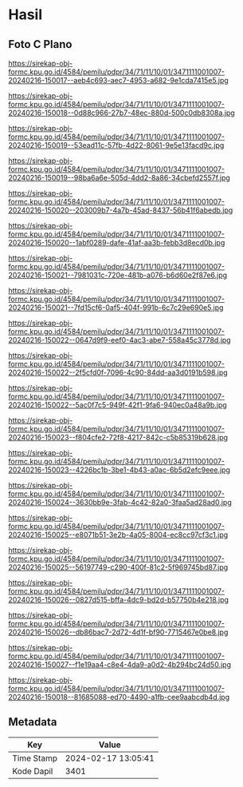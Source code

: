 # Hasil

## Foto C Plano

https://sirekap-obj-formc.kpu.go.id/4584/pemilu/pdpr/34/71/11/10/01/3471111001007-20240216-150017--aeb4c693-aec7-4953-a682-9e1cda7415e5.jpg

https://sirekap-obj-formc.kpu.go.id/4584/pemilu/pdpr/34/71/11/10/01/3471111001007-20240216-150018--0d88c966-27b7-48ec-880d-500c0db8308a.jpg

https://sirekap-obj-formc.kpu.go.id/4584/pemilu/pdpr/34/71/11/10/01/3471111001007-20240216-150019--53ead11c-57fb-4d22-8061-9e5e13facd9c.jpg

https://sirekap-obj-formc.kpu.go.id/4584/pemilu/pdpr/34/71/11/10/01/3471111001007-20240216-150019--98ba6a6e-505d-4dd2-8a86-34cbefd2557f.jpg

https://sirekap-obj-formc.kpu.go.id/4584/pemilu/pdpr/34/71/11/10/01/3471111001007-20240216-150020--203009b7-4a7b-45ad-8437-56b41f6abedb.jpg

https://sirekap-obj-formc.kpu.go.id/4584/pemilu/pdpr/34/71/11/10/01/3471111001007-20240216-150020--1abf0289-dafe-41af-aa3b-febb3d8ecd0b.jpg

https://sirekap-obj-formc.kpu.go.id/4584/pemilu/pdpr/34/71/11/10/01/3471111001007-20240216-150021--7981031c-720e-481b-a076-b6d60e2f87e6.jpg

https://sirekap-obj-formc.kpu.go.id/4584/pemilu/pdpr/34/71/11/10/01/3471111001007-20240216-150021--7fd15cf6-0af5-404f-991b-6c7c29e690e5.jpg

https://sirekap-obj-formc.kpu.go.id/4584/pemilu/pdpr/34/71/11/10/01/3471111001007-20240216-150022--0647d9f9-eef0-4ac3-abe7-558a45c3778d.jpg

https://sirekap-obj-formc.kpu.go.id/4584/pemilu/pdpr/34/71/11/10/01/3471111001007-20240216-150022--2f5cfd0f-7096-4c90-84dd-aa3d0191b598.jpg

https://sirekap-obj-formc.kpu.go.id/4584/pemilu/pdpr/34/71/11/10/01/3471111001007-20240216-150022--5ac0f7c5-949f-42f1-9fa6-940ec0a48a9b.jpg

https://sirekap-obj-formc.kpu.go.id/4584/pemilu/pdpr/34/71/11/10/01/3471111001007-20240216-150023--f804cfe2-72f8-4217-842c-c5b85319b628.jpg

https://sirekap-obj-formc.kpu.go.id/4584/pemilu/pdpr/34/71/11/10/01/3471111001007-20240216-150023--4226bc1b-3be1-4b43-a0ac-6b5d2efc9eee.jpg

https://sirekap-obj-formc.kpu.go.id/4584/pemilu/pdpr/34/71/11/10/01/3471111001007-20240216-150024--3630bb9e-3fab-4c42-82a0-3faa5ad28ad0.jpg

https://sirekap-obj-formc.kpu.go.id/4584/pemilu/pdpr/34/71/11/10/01/3471111001007-20240216-150025--e8071b51-3e2b-4a05-8004-ec8cc97cf3c1.jpg

https://sirekap-obj-formc.kpu.go.id/4584/pemilu/pdpr/34/71/11/10/01/3471111001007-20240216-150025--56197749-c290-400f-81c2-5f969745bd87.jpg

https://sirekap-obj-formc.kpu.go.id/4584/pemilu/pdpr/34/71/11/10/01/3471111001007-20240216-150026--0827d515-bffa-4dc9-bd2d-b57750b4e218.jpg

https://sirekap-obj-formc.kpu.go.id/4584/pemilu/pdpr/34/71/11/10/01/3471111001007-20240216-150026--db86bac7-2d72-4d1f-bf90-7715467e0be8.jpg

https://sirekap-obj-formc.kpu.go.id/4584/pemilu/pdpr/34/71/11/10/01/3471111001007-20240216-150027--f1e19aa4-c8e4-4da9-a0d2-4b294bc24d50.jpg

https://sirekap-obj-formc.kpu.go.id/4584/pemilu/pdpr/34/71/11/10/01/3471111001007-20240216-150018--81685088-ed70-4490-a1fb-cee9aabcdb4d.jpg


## Metadata

| Key        | Value               |
| ---------- | ------------------- |
| Time Stamp | 2024-02-17 13:05:41 |
| Kode Dapil | 3401                |



